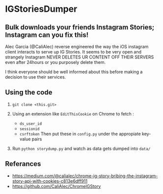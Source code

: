 # IGStoriesDumper
## Bulk downloads your friends Instagram Stories; Instagram can you fix this!

Alec Garcia (@CaliAlec) reverse engineered the way the iOS instagram client interacts to serve up IG Stories. It seems to be very open and strangely Instagram NEVER DELETES UR CONTENT OFF THEIR SERVERS even after 24hours or you purposely delete them.

I think everyone should be well informed about this before making a decision to use their services.

## Using the code
1. `git clone <this.git>`
2. Using an extension like `EditThisCookie` on Chrome to fetch :
	- `ds_user_id`
	- `sessionid`
	- `csrftoken`
	Then put these in `config.py` under the appropiate key-value pairs

3. Run `python storydump.py` and watch as data gets dumped into `data/`



## Referances
- https://medium.com/@calialec/chrome-ig-story-bribing-the-instagram-story-api-with-cookies-c813e6dff911
- https://github.com/CaliAlec/ChromeIGStory